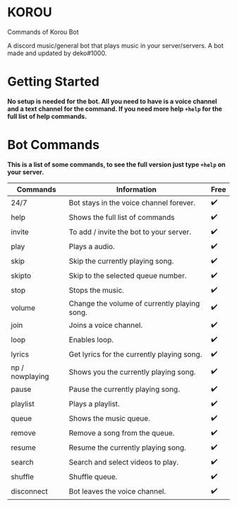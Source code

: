 # KOROU
Commands of Korou Bot

<p>A discord music/general bot that plays music in your server/servers. A bot made and updated by deko#1000.<strong>
<h1>Getting Started</h1>
<p>No setup is needed for the bot. All you need to have is a voice channel and a text channel for the command. If you need more help <code>+help</code> for the full list of help commands.</p>
<h1>Bot Commands</h1>
<p>This is a list of some commands, to see the full version just type <code>+help</code> on your server.</p>
<table>
<thead>
<tr>
<th>Commands</th>
<th>Information</th>
<th>Free</th>
</tr>
</thead>
<tbody>
<tr>
<td>24/7</td>
<td> Bot stays in the voice channel forever.</td>
<td>✔️</td>
</tr>
<tr>
<td>help</td>
<td>Shows the full list of commands</td>
<td>✔️</td>
</tr>
<tr>
<td>invite</td>
<td>To add / invite the bot to your server.</td>
<td>✔️</td>
</tr>
<tr>
<td>play</td>
<td>Plays a audio.</td>
<td>✔️</td>
</tr>
<tr>
<td>skip</td>
<td>Skip the currently playing song.</td>
<td>✔️</td>
</tr>
<tr>
<td>skipto</td>
<td>Skip to the selected queue number.</td>
<td>✔️</td>
</tr>
<tr>
<td>stop</td>
<td>Stops the music.</td>
<td>✔️</td>
</tr>
<tr>
<td>volume</td>
<td>Change the volume of currently playing song.</td>
<td>✔️</td>
</tr>
<tr>
<td>join</td>
<td>Joins a voice channel.</td>
<td>✔️</td>
</tr>
<tr>
<td>loop</td>
<td>Enables loop.</td>
<td>✔️</td>
</tr>
<tr>
<td>lyrics</td>
<td> Get lyrics for the currently playing song.</td>
<td>✔️</td>
</tr>
<tr>
<td>np / nowplaying</td>
<td>Shows you the currently playing song.</td>
<td>✔️</td>
</tr>
<tr>
<td>pause</td>
<td>Pause the currently playing song.</td>
<td>✔️</td>
</tr>
<tr>
<td>playlist</td>
<td>Plays a playlist.</td>
<td>✔️</td>
</tr>
<tr>
<td>queue</td>
<td>Shows the music queue.</td>
<td>✔️</td>
</tr>
<tr>
<td>remove</td>
<td>Remove a song from the queue.</td>
<td>✔️</td>
</tr>
<tr>
<td>resume</td>
<td>Resume the currently playing song.</td>
<td>✔️</td>
</tr>
<tr>
<td>search</td>
<td>Search and select videos to play.</td>
<td>✔️</td>
</tr>
<tr>
<td>shuffle</td>
<td>Shuffle queue.</td>
<td>✔️</td>
</tr>
<tr>
<td>disconnect</td>
<td>Bot leaves the voice channel.</td>
<td>✔️</td>
</tr>

</tbody>
</table>
</body></html>
